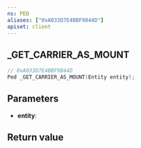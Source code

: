 ```yaml
---
ns: PED
aliases: ["0xA033D7E4BBF9844D"]
apiset: client
---
```

## _GET_CARRIER_AS_MOUNT

```c
// 0xA033D7E4BBF9844D
Ped _GET_CARRIER_AS_MOUNT(Entity entity);
```


## Parameters
* **entity**:

## Return value

